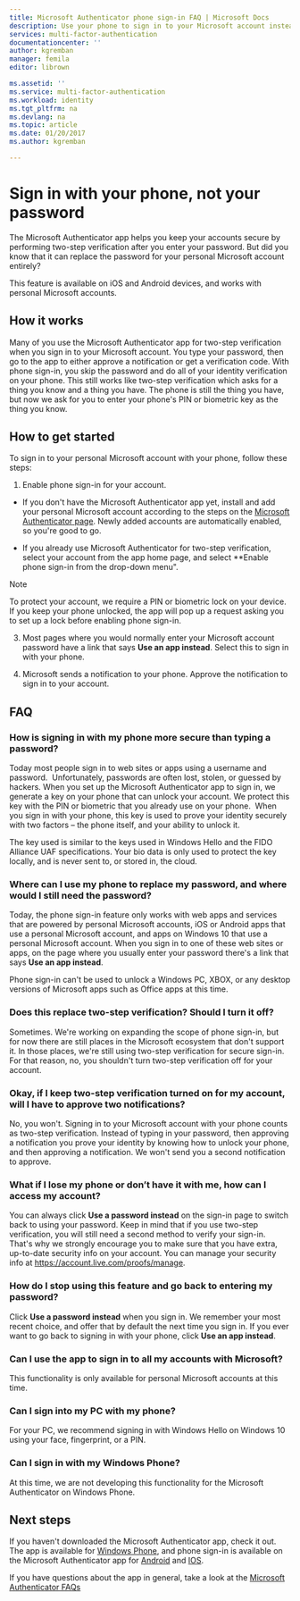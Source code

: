 ```yaml
---
title: Microsoft Authenticator phone sign-in FAQ | Microsoft Docs
description: Use your phone to sign in to your Microsoft account instead of typing your password. This article answers FAQs about this feature. 
services: multi-factor-authentication
documentationcenter: ''
author: kgremban
manager: femila
editor: librown

ms.assetid: ''
ms.service: multi-factor-authentication
ms.workload: identity
ms.tgt_pltfrm: na
ms.devlang: na
ms.topic: article
ms.date: 01/20/2017
ms.author: kgremban

---
```

# Sign in with your phone, not your password

The Microsoft Authenticator app helps you keep your accounts secure by performing two-step verification after you enter your password. But did you know that it can replace the password for your personal Microsoft account entirely? 

This feature is available on iOS and Android devices, and works with personal Microsoft accounts. 

## How it works

Many of you use the Microsoft Authenticator app for two-step verification when you sign in to your Microsoft account. You type your password, then go to the app to either approve a notification or get a verification code. With phone sign-in, you skip the password and do all of your identity verification on your phone. This still works like two-step verification which asks for a thing you know and a thing you have. The phone is still the thing you have, but now we ask for you to enter your phone's PIN or biometric key as the thing you know. 

## How to get started

To sign in to your personal Microsoft account with your phone, follow these steps: 

1. Enable phone sign-in for your account. 

  - If you don't have the Microsoft Authenticator app yet, install and add your personal Microsoft account according to the steps on the [Microsoft Authenticator page](microsoft-authenticator-app-how-to.md). Newly added accounts are automatically enabled, so you're good to go.

  - If you already use Microsoft Authenticator for two-step verification, select your account from the app home page, and select **Enable phone sign-in from the drop-down menu".

  >[!NOTE] 
  >To protect your account, we require a PIN or biometric lock on your device. If you keep your phone unlocked, the app will pop up a request asking you to set up a lock before enabling phone sign-in. 

3. Most pages where you would normally enter your Microsoft account password have a link that says **Use an app instead**. Select this to sign in with your phone. 

4. Microsoft sends a notification to your phone. Approve the notification to sign in to your account.   

## FAQ 

### How is signing in with my phone more secure than typing a password?  

Today most people sign in to web sites or apps using a username and password.  Unfortunately, passwords are often lost, stolen, or guessed by hackers. When you set up the Microsoft Authenticator app to sign in, we generate a key on your phone that can unlock your account. We protect this key with the PIN or biometric that you already use on your phone.  When you sign in with your phone, this key is used to prove your identity securely with two factors – the phone itself, and your ability to unlock it. 

The key used is similar to the keys used in Windows Hello and the FIDO Alliance UAF specifications. Your bio data is only used to protect the key locally, and is never sent to, or stored in, the cloud. 
 
### Where can I use my phone to replace my password, and where would I still need the password?  

Today, the phone sign-in feature only works with web apps and services that are powered by personal Microsoft accounts, iOS or Android apps that use a personal Microsoft account, and apps on Windows 10 that use a personal Microsoft account. When you sign in to one of these web sites or apps, on the page where you usually enter your password there's a link that says **Use an app instead**. 

Phone sign-in can't be used to unlock a Windows PC, XBOX, or any desktop versions of Microsoft apps such as Office apps at this time. 
 
### Does this replace two-step verification? Should I turn it off?   

Sometimes. We're working on expanding the scope of phone sign-in, but for now there are still places in the Microsoft ecosystem that don't support it. In those places, we're still using two-step verification for secure sign-in. For that reason, no, you shouldn't turn two-step verification off for your account. 
 
### Okay, if I keep two-step verification turned on for my account, will I have to approve two notifications?

No, you won't. Signing in to your Microsoft account with your phone counts as two-step verification. Instead of typing in your password, then approving a notification you prove your identity by knowing how to unlock your phone, and then approving a notification. We won't send you a second notification to approve.

### What if I lose my phone or don’t have it with me, how can I access my account?  

You can always click **Use a password instead** on the sign-in page to switch back to using your password. Keep in mind that if you use two-step verification, you will still need a second method to verify your sign-in. That's why we strongly encourage you to make sure that you have extra, up-to-date security info on your account. You can manage your security info at https://account.live.com/proofs/manage. 
 
### How do I stop using this feature and go back to entering my password?

Click **Use a password instead** when you sign in. We remember your most recent choice, and offer that by default the next time you sign in. If you ever want to go back to signing in with your phone, click **Use an app instead**. 
 
### Can I use the app to sign in to all my accounts with Microsoft?   
This functionality is only available for personal Microsoft accounts at this time. 
 
### Can I sign into my PC with my phone?  
For your PC, we recommend signing in with Windows Hello on Windows 10 using your face, fingerprint, or a PIN.   
 
### Can I sign in with my Windows Phone?  
At this time, we are not developing this functionality for the Microsoft Authenticator on Windows Phone. 

## Next steps
If you haven't downloaded the Microsoft Authenticator app, check it out. The app is available for [Windows Phone](http://go.microsoft.com/fwlink/?Linkid=825071), and phone sign-in is available on the Microsoft Authenticator app for [Android](http://go.microsoft.com/fwlink/?Linkid=825072) and [IOS](http://go.microsoft.com/fwlink/?Linkid=825073).

If you have questions about the app in general, take a look at the [Microsoft Authenticator FAQs](microsoft-authenticator-app-faq.md)